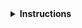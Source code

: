 <details>
<summary><strong>Instructions</strong></summary>

Thanks for contributing! :heart:

If this contribution is for instructor training, please email the link to this contribution to
instructor.training@carpentries.org so we can record your progress. You've completed your contribution
step for instructor checkout by submitting this contribution!

Keep in mind that **lesson maintainers are volunteers** and it may take them some time to
respond to your contribution. Although not all contributions can be incorporated into the lesson
materials, we appreciate your time and effort to improve the curriculum. If you have any questions
about the lesson maintenance process or would like to volunteer your time as a contribution
reviewer, please contact the CMS DPOA Team at cms-dpoa-coordinators@cern.ch.

You may delete these instructions from your comment.

\- The CMS DPOA Team.
</details>
